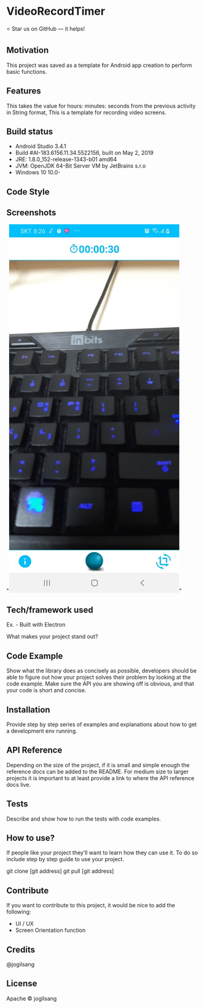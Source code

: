 
# VideoRecordTimer
⭐️ Star us on GitHub — it helps!

## Motivation
This project was saved as a template for Android app creation to perform basic functions.

## Features
This takes the value for hours: minutes: seconds from the previous activity in String format,
This is a template for recording video screens.

## Build status
- Android Studio 3.4.1  
- Build #AI-183.6156.11.34.5522156, built on May 2, 2019  
- JRE: 1.8.0_152-release-1343-b01 amd64  
- JVM: OpenJDK 64-Bit Server VM by JetBrains s.r.o  
- Windows 10 10.0-  

## Code Style


## Screenshots
"![](/intro.jpg)"

## Tech/framework used
Ex. -
Built with
Electron

What makes your project stand out?

## Code Example
Show what the library does as concisely as possible, 
developers should be able to figure out how your project solves their problem by looking at the code example. 
Make sure the API you are showing off is obvious, and that your code is short and concise.

## Installation
Provide step by step series of examples and explanations about how to get a development env running.

## API Reference
Depending on the size of the project, 
if it is small and simple enough the reference docs can be added to the README. 
For medium size to larger projects it is important to at least provide a link to where the API reference docs live.

## Tests
Describe and show how to run the tests with code examples.

## How to use?
If people like your project they’ll want to learn how they can use it. 
To do so include step by step guide to use your project.

git clone [git address]
git pull [git address]

## Contribute
If you want to contribute to this project, it would be nice to add the following:
- UI / UX
- Screen Orientation function

## Credits
@jogilsang

## License
Apache © jogilsang
